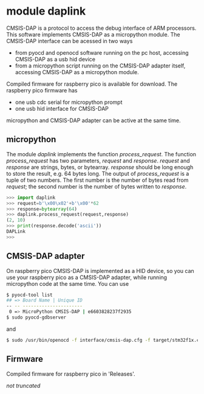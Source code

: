 # module daplink
CMSIS-DAP is a protocol to access the debug interface of ARM processors.
This software implements CMSIS-DAP as a micropython module. The CMSIS-DAP interface can be acessed in two ways

- from pyocd and openocd software running on the pc host, accessing CMSIS-DAP as a usb hid device
- from a micropython script running on the CMSIS-DAP adapter itself, accessing CMSIS-DAP as a micropython module.

Compiled firmware for raspberry pico is available for download. The raspberry pico firmware has

- one usb cdc serial for micropython prompt
- one usb hid interface for CMSIS-DAP

micropython and CMSIS-DAP adapter can be active at the same time. 

## micropython

The module _daplink_ implements the function _process_request_. The function _process_request_ has two parameters, _request_ and _response_. _request_ and _response_ are strings, bytes, or bytearray. _response_ should be long enough to store the result, e.g. 64 bytes long. The output of _process_request_ is a tuple of two numbers. The first number is the number of bytes read from _request_; the second number is the number of bytes written to _response_.

```python
>>> import daplink
>>> request=b'\x00\x02'+b'\x00'*62
>>> response=bytearray(64)
>>> daplink.process_request(request,response)
(2, 10)
>>> print(response.decode('ascii'))
DAPLink
>>>
```
## CMSIS-DAP adapter

On raspberry pico CMSIS-DAP is implemented as a HID device, so you can use your raspberry pico as a CMSIS-DAP adapter, while running micropython code at the same time. You can use

```bash
$ pyocd-tool list
## => Board Name | Unique ID
-- -- ----------------------
 0 => MicroPython CMSIS-DAP | e6603828237f2935
$ sudo pyocd-gdbserver
```
and
```bash
$ sudo /usr/bin/openocd -f interface/cmsis-dap.cfg -f target/stm32f1x.cfg
```

## Firmware
Compiled firmware for raspberry pico in 'Releases'.

_not truncated_
